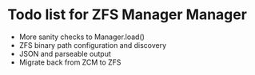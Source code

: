 # Todo list for ZFS Manager Manager

- More sanity checks to Manager.load()
- ZFS binary path configuration and discovery
- JSON and parseable output
- Migrate back from ZCM to ZFS